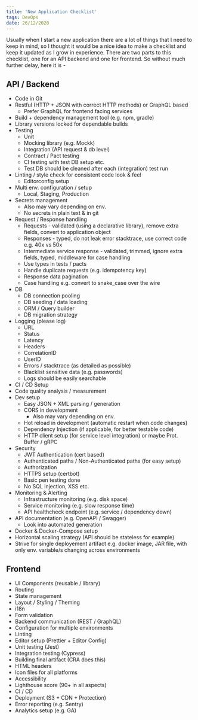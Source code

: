 ```yaml
---
title: 'New Application Checklist'
tags: DevOps
date: 26/12/2020
---
```


Usually when I start a new application there are a lot of things that I need to keep in mind, so I thought it would be a nice idea to make a checklist and keep it updated as I grow in experience. There are two parts to this checklist, one for an API backend and one for frontend. So without much further delay, here it is -

## API / Backend

- Code in Git
- Restful (HTTP + JSON with correct HTTP methods) or GraphQL based
  - Prefer GraphQL for frontend facing services
- Build + dependency management tool (e.g. npm, gradle)
- Library versions locked for dependable builds
- Testing
  - Unit
  - Mocking library (e.g. Mockk)
  - Integration (API request & db level)
  - Contract / Pact testing
  - CI testing with test DB setup etc.
  - Test DB should be cleaned after each (integration) test run
- Linting / style check for consistent code look & feel
  - Editorconfig setup
- Multi env. configuration / setup
  - Local, Staging, Production
- Secrets management
  - Also may vary depending on env.
  - No secrets in plain text & in git
- Request / Response handling
  - Requests - validated (using a declarative library), remove extra fields, convert to application object
  - Responses - typed, do not leak error stacktrace, use correct code e.g. 40x vs 50x
  - Intermediate service response - validated, trimmed, ignore extra fields, typed, middleware for case handling
  - Use types in tests / pacts
  - Handle duplicate requests (e.g. idempotency key)
  - Response data pagination
  - Case handling e.g. convert to snake_case over the wire
- DB
  - DB connection pooling
  - DB seeding / data loading
  - ORM / Query builder
  - DB migration strategy
- Logging (please log)
  - URL
  - Status
  - Latency
  - Headers
  - CorrelationID
  - UserID
  - Errors / stacktrace (as detailed as possible)
  - Blacklist sensitive data (e.g. passwords)
  - Logs should be easily searchable
- CI / CD Setup
- Code quality analysis / measurement
- Dev setup
  - Easy JSON + XML parsing / generation
  - CORS in development
    - Also may vary depending on env.
  - Hot reload in development (automatic restart when code changes)
  - Dependency Injection (if applicable, for better testable code)
  - HTTP client setup (for service level integration) or maybe Prot. Buffer / gRPC
- Security
  - JWT Authentication (cert based)
  - Authenticated paths / Non-Authenticated paths (for easy setup)
  - Authorization
  - HTTPS setup (certbot)
  - Basic pen testing done
  - No SQL injection, XSS etc.
- Monitoring & Alerting
  - Infrastructure monitoring (e.g. disk space)
  - Service monitoring (e.g. slow response time)
  - API healthcheck endpoint (e.g. service / dependency down)
- API documentation (e.g. OpenAPI / Swagger)
  - Look into automated generation
- Docker & Docker-Compose setup
- Horizontal scaling strategy (API should be stateless for example)
- Strive for single deployement artifact e.g. docker image, JAR file, with only env. variable/s changing across environments

## Frontend

- UI Components (reusable / library)
- Routing
- State management
- Layout / Styling / Theming
- i18n
- Form validation
- Backend communication (REST / GraphQL)
- Configuration for multiple environments
- Linting
- Editor setup (Prettier + Editor Config)
- Unit testing (Jest)
- Integration testing (Cypress)
- Building final artifact (CRA does this)
- HTML headers
- Icon files for all platforms
- Accessibility
- Lighthouse score (90+ in all aspects)
- CI / CD
- Deployment (S3 + CDN + Protection)
- Error reporting (e.g. Sentry)
- Analytics setup (e.g. GA)
